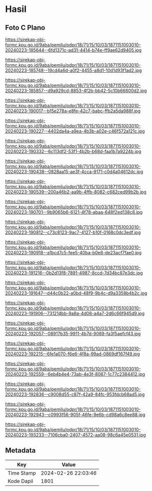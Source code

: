 # Hasil

## Foto C Plano

https://sirekap-obj-formc.kpu.go.id/9aba/pemilu/pdpr/18/71/15/10/03/1871151003010-20240223-185644--6fd1371c-ad31-4414-b74e-ff9ae62d9405.jpg

https://sirekap-obj-formc.kpu.go.id/9aba/pemilu/pdpr/18/71/15/10/03/1871151003010-20240223-185748--19cd4a6d-a0f2-4455-a8d1-10d1d93f1ad2.jpg

https://sirekap-obj-formc.kpu.go.id/9aba/pemilu/pdpr/18/71/15/10/03/1871151003010-20240223-185857--d9a929cd-8853-4f2b-bb42-5c10b66600d2.jpg

https://sirekap-obj-formc.kpu.go.id/9aba/pemilu/pdpr/18/71/15/10/03/1871151003010-20240223-190017--b15e278a-e8fe-42c7-babc-ffb2a5da988f.jpg

https://sirekap-obj-formc.kpu.go.id/9aba/pemilu/pdpr/18/71/15/10/03/1871151003010-20240223-190227--4402da4a-a9ea-4b3b-a02e-c46f572a121c.jpg

https://sirekap-obj-formc.kpu.go.id/9aba/pemilu/pdpr/18/71/15/10/03/1871151003010-20240223-190332--6c113df2-53f1-4b2b-b68d-faa1b7a9224b.jpg

https://sirekap-obj-formc.kpu.go.id/9aba/pemilu/pdpr/18/71/15/10/03/1871151003010-20240223-190438--0828aa15-ae3f-4cca-9171-c0d4a04612dc.jpg

https://sirekap-obj-formc.kpu.go.id/9aba/pemilu/pdpr/18/71/15/10/03/1871151003010-20240223-190539--200a46b2-aa9b-4ffb-8082-c682ced99b2b.jpg

https://sirekap-obj-formc.kpu.go.id/9aba/pemilu/pdpr/18/71/15/10/03/1871151003010-20240223-190701--9b9065b6-6121-4f78-abaa-648f2ed138c6.jpg

https://sirekap-obj-formc.kpu.go.id/9aba/pemilu/pdpr/18/71/15/10/03/1871151003010-20240223-190812--c73c8123-9ac7-4127-b10f-0168c0dc3edf.jpg

https://sirekap-obj-formc.kpu.go.id/9aba/pemilu/pdpr/18/71/15/10/03/1871151003010-20240223-190918--a1bcd7c5-fee5-40ba-b0e8-de23acf7fae0.jpg

https://sirekap-obj-formc.kpu.go.id/9aba/pemilu/pdpr/18/71/15/10/03/1871151003010-20240223-191216--0b2d13f8-7891-4987-8ccd-7d34bc87e3dc.jpg

https://sirekap-obj-formc.kpu.go.id/9aba/pemilu/pdpr/18/71/15/10/03/1871151003010-20240223-191647--d44c0b22-a0bd-48f9-9b4c-d9a3358b4b2c.jpg

https://sirekap-obj-formc.kpu.go.id/9aba/pemilu/pdpr/18/71/15/10/03/1871151003010-20240223-191906--731214bb-9a8a-4d08-a4a7-2d6c66f945d9.jpg

https://sirekap-obj-formc.kpu.go.id/9aba/pemilu/pdpr/18/71/15/10/03/1871151003010-20240223-192057--08917b35-9911-4b7d-9069-fa3f5aefcf43.jpg

https://sirekap-obj-formc.kpu.go.id/9aba/pemilu/pdpr/18/71/15/10/03/1871151003010-20240223-192215--6fe1a070-f6e6-4f8a-99ad-0869df167f49.jpg

https://sirekap-obj-formc.kpu.go.id/9aba/pemilu/pdpr/18/71/15/10/03/1871151003010-20240223-192559--6eb4b4e4-73ab-4e3f-8067-1c77c2384412.jpg

https://sirekap-obj-formc.kpu.go.id/9aba/pemilu/pdpr/18/71/15/10/03/1871151003010-20240223-192836--c9008d55-c87f-42a9-84fc-953fdcb68ad5.jpg

https://sirekap-obj-formc.kpu.go.id/9aba/pemilu/pdpr/18/71/15/10/03/1871151003010-20240223-192943--c0993f56-905f-46fe-9e6b-cd98a6c8ee88.jpg

https://sirekap-obj-formc.kpu.go.id/9aba/pemilu/pdpr/18/71/15/10/03/1871151003010-20240223-193233--7106cba0-2407-4572-aa08-98c6a45e0531.jpg


## Metadata

| Key        | Value               |
| ---------- | ------------------- |
| Time Stamp | 2024-02-26 22:03:46 |
| Kode Dapil | 1801                |



